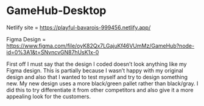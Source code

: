 # GameHub-Desktop

Netlify site = https://playful-bavarois-999456.netlify.app/

Figma Design = https://www.figma.com/file/oyK82Qx7LGajuKf46VUmMz/GameHub?node-id=0%3A1&t=SNvncvGN87hUsK1x-0

First off I must say that the design I coded doesn’t look anything like my Figma design. This is partially because I wasn’t happy with my original design and also that I wanted to test myself and try to design something new. My new design uses a more black/green pallet rather than black/gray. I did this to try differentiate it from other competitors and also give it a more appealing look for the customers.
